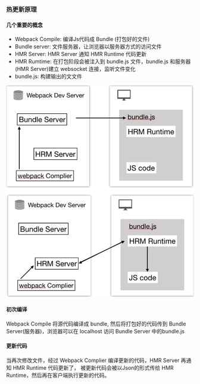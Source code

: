### 热更新原理
#### 几个重要的概念
* Webpack Compile: 编译Js代码成 Bundle (打包好的文件)
* Bundle server: 文件服务器，让浏览器以服务器方式的访问文件
* HMR Server: HMR Server 通知 HMR Runtime 代码更新
* HMR Rumtime: 在打包阶段会被注⼊到 bundle.js 文件，bundle.js 和服务器(HMR Server)建立 websocket 连接，监听⽂件变化
* bundle.js: 构建输出的⽂文件

 ![hot-reload.jpg](../image/hot-reload.jpg "热更新原理")

#### 初次编译
Webpack Compile 将源代码编译成 bundle, 然后将打包好的代码传到 Bundle Server(服务器)，浏览器可以在 localhost 访问 Bundle Server 中的bundle.js


#### 更新代码
当再次修改文件，经过 Webpack Complier 编译更新的代码，HMR Server 再通知 HMR Runtime 代码更新了，
被更新代码会被以Json的形式传给 HMR Runtime，然后再在客户端执行更新的代码。